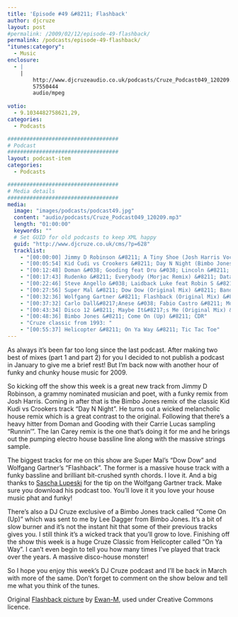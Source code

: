 ```yaml
---
title: 'Episode #49 &#8211; Flashback'
author: djcruze
layout: post
#permalink: /2009/02/12/episode-49-flashback/
permalink: /podcasts/episode-49-flashback/
"itunes:category":
  - Music
enclosure:
  - |
    |
        http://www.djcruzeaudio.co.uk/podcasts/Cruze_Podcast049_120209.mp3
        57550444
        audio/mpeg
        
votio:
  - 9.1034482758621,29,
categories:
  - Podcasts

###################################
# Podcast
###################################
layout: podcast-item
categories:
  - Podcasts

###################################
# Media details
###################################
media:
  image: "images/podcasts/podcast49.jpg"
  content: "audio/podcasts/Cruze_Podcast049_120209.mp3"
  length: "01:00:00"
  keywords: ""
  # Set GUID for old podcasts to keep XML happy
  guid: "http://www.djcruze.co.uk/cms/?p=628"
  tracklist:
    - "[00:00:00] Jimmy D Robinson &#8211; A Tiny Shoe (Josh Harris Vocal Mix) &#8211; J Music Group"
    - "[00:05:54] Kid Cudi vs Crookers &#8211; Day N Night (Bimbo Jones Mix) &#8211; Fools Gold"
    - "[00:12:48] Doman &#038; Gooding feat Dru &#038; Lincoln &#8211; Runnin (Ian Carey Remix) &#8211; Positiva"
    - "[00:17:43] Rudenko &#8211; Everybody (Morjac Remix) &#8211; Data"
    - "[00:22:46] Steve Angello &#038; Laidback Luke feat Robin S &#8211; Show Me Love (AC Slater Vocal Mix) &#8211; Data"
    - "[00:27:56] Super Mal &#8211; Dow Dow (Original Mix) &#8211; Bandito Records"
    - "[00:32:36] Wolfgang Gartner &#8211; Flashback (Original Mix) &#8211; Kindergarten"
    - "[00:37:32] Carlo Dall&#8217;Anese &#038; Fabio Castro &#8211; Monday (Henry John Morgan Remix) &#8211; Oxyd"
    - "[00:43:34] Disco 12 &#8211; Maybe It&#8217;s Me (Original Mix) &#8211; Used And Abused"
    - "[00:48:36] Bimbo Jones &#8211; Come On (Up) &#8211; CDR"
    - "Cruze classic from 1993: "
    - "[00:55:37] Helicopter &#8211; On Ya Way &#8211; Tic Tac Toe"
---
```


As always it&#8217;s been far too long since the last podcast. After making two best of mixes (part 1 and part 2) for you I decided to not publish a podcast in January to give me a brief rest! But I&#8217;m back now with another hour of funky and chunky house music for 2009.

So kicking off the show this week is a great new track from Jimmy D Robinson, a grammy nominated musician and poet, with a funky remix from Josh Harris. Coming in after that is the Bimbo Jones remix of the classic Kid Kudi vs Crookers track &#8220;Day N Night&#8221;. He turns out a wicked melancholic house remix which is a great contrast to the original. Following that there&#8217;s a heavy hitter from Doman and Gooding with their Carrie Lucas sampling &#8220;Runnin&#8217;&#8221;. The Ian Carey remix is the one that&#8217;s doing it for me and he brings out the pumping electro house bassline line along with the massive strings sample.

The biggest tracks for me on this show are Super Mal&#8217;s &#8220;Dow Dow&#8221; and Wolfgang Gartner&#8217;s &#8220;Flashback&#8221;. The former is a massive house track with a funky bassline and brilliant bit-crushed synth chords. I love it. And a big thanks to [Sascha Lupeski][2] for the tip on the Wolfgang Gartner track. Make sure you download his podcast too. You&#8217;ll love it it you love your house music phat and funky!

There&#8217;s also a DJ Cruze exclusive of a Bimbo Jones track called &#8220;Come On (Up)&#8221; which was sent to me by Lee Dagger from Bimbo Jones. It&#8217;s a bit of slow burner and it&#8217;s not the instant hit that some of their previous tracks gives you. I still think it&#8217;s a wicked track that you&#8217;ll grow to love. Finishing off the show this week is a huge Cruze Classic from Helicopter called &#8220;On Ya Way&#8221;. I can&#8217;t even begin to tell you how many times I&#8217;ve played that track over the years. A massive disco-house monster!

So I hope you enjoy this week&#8217;s DJ Cruze podcast and I&#8217;ll be back in March with more of the same. Don&#8217;t forget to comment on the show below and tell me what you think of the tunes.

Original [Flashback picture][5] by [Ewan-M][6], used under Creative Commons licence.

 [1]: http://www.djcruze.co.uk/cms/wp-content/uploads/2009/02/podcast49.jpg
 [2]: http://www.saschalupeski.com/
 [3]: http://www.djcruze.co.uk/cms/wp-content/DownloadButton.gif
 [4]: http://www.djcruzeaudio.co.uk/podcasts/Cruze_Podcast049_120209.mp3
 [5]: http://www.flickr.com/photos/55935853@N00/2432815403/
 [6]: http://www.flickr.com/photos/55935853@N00/